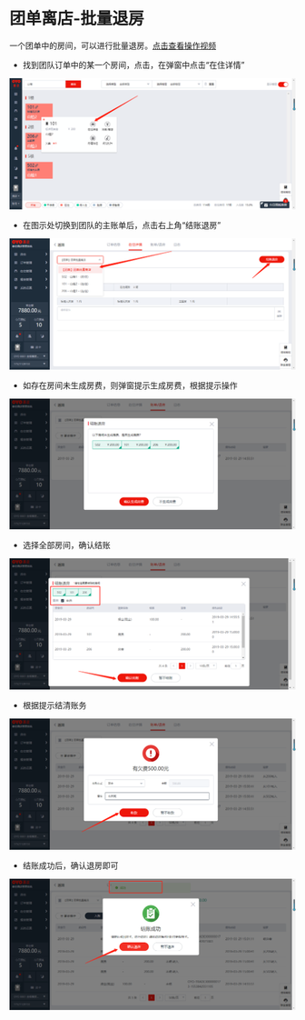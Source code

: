 # 团单离店-批量退房

一个团单中的房间，可以进行批量退房。[点击查看操作视频](http://crs-pms-vidio.oss-cn-beijing.aliyuncs.com/%E6%89%B9%E9%87%8F%E9%80%80%E6%88%BF.mp4)

* 找到团队订单中的某一个房间，点击，在弹窗中点击“在住详情”

![](../../../.gitbook/assets/image%20%2844%29.png)

* 在图示处切换到团队的主账单后，点击右上角“结账退房”

![](../../../.gitbook/assets/image%20%28577%29.png)

* 如存在房间未生成房费，则弹窗提示生成房费，根据提示操作

![](../../../.gitbook/assets/image%20%28419%29.png)

* 选择全部房间，确认结账

![](../../../.gitbook/assets/image%20%28334%29.png)

* 根据提示结清账务

![](../../../.gitbook/assets/image%20%28581%29.png)

* 结账成功后，确认退房即可

![](../../../.gitbook/assets/image%20%28317%29.png)

